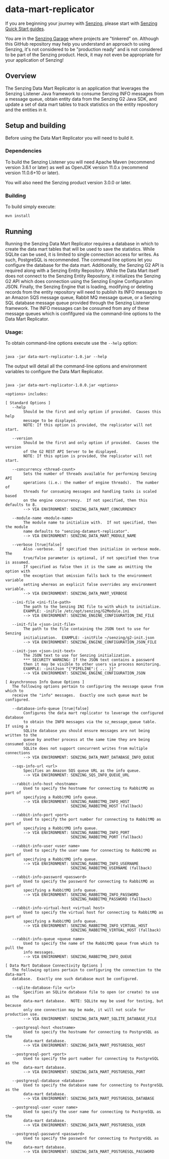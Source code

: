 # data-mart-replicator

If you are beginning your journey with
[Senzing](https://senzing.com/),
please start with
[Senzing Quick Start guides](https://docs.senzing.com/quickstart/).

You are in the
[Senzing Garage](https://github.com/senzing-garage)
where projects are "tinkered" on.
Although this GitHub repository may help you understand an approach to using Senzing,
it's not considered to be "production ready" and is not considered to be part of the Senzing product.
Heck, it may not even be appropriate for your application of Senzing!

## Overview

The Senzing Data Mart Replicator is an application that leverages the Senzing Listener Java framework to consume Senzing INFO messages
from a message queue, obtain entity data from the Senzing G2 Java SDK, and update a set of data mart tables to track statistics on the
entity repository and the entities in it.

## Setup and building

Before using the Data Mart Replicator you will need to build it.

### Dependencies

To build the Senzing Listener you will need Apache Maven (recommend version 3.6.1 or later)
as well as OpenJDK version 11.0.x (recommend version 11.0.6+10 or later).

You will also need the Senzing product version 3.0.0 or later.

### Building

To build simply execute:

```console
mvn install
```

## Running

Running the Senzing Data Mart Replicator requires a database in which to create the data mart tables that will be used
to save the statistics.  While SQLite can be used, it is limited to single connection access for writes.  As such,
PostgreSQL is recommended.  The command line options let you configure the database for the data mart.  Additionally,
the Senzing G2 API is required along with a Senzing Entity Repository.  While the Data Mart itself does not connect to
the Senzing Entity Repository, it initializes the Senzing G2 API which does connection using the Senzing Engine 
Configuraiton JSON.  Finally, the Senzing Engine that is loading, modifying or deleting records from the entity
repository will need to publish its INFO messages to an Amazon SQS message queue, Rabbit MQ message queue, or a Senzing
SQL database message queue provided through the Senzing Listener framework.  The INFO messages can be consumed from 
any of these message queues which is confifgured via the command-line options to the Data Mart Replicator.

### Usage:

To obtain command-line options execute use the `--help` option:

```console

java -jar data-mart-replicator-1.0.jar --help

```

The output will detail all the command-line options and environment variables to configure the Data Mart Replicator.

```console

java -jar data-mart-replicator-1.0.0.jar <options>

<options> includes: 

[ Standard Options ]
   --help
        Should be the first and only option if provided.  Causes this help
        message to be displayed.
        NOTE: If this option is provided, the replicator will not start.

   --version
        Should be the first and only option if provided.  Causes the version
        of the G2 REST API Server to be displayed.
        NOTE: If this option is provided, the replicator will not start.

   --concurrency <thread-count>
        Sets the number of threads available for performing Senzing API
        operations (i.e.: the number of engine threads).  The number of
        threads for consuming messages and handling tasks is scaled based
        on the engine concurrency.  If not specified, then this defaults to 8.
        --> VIA ENVIRONMENT: SENZING_DATA_MART_CONCURRENCY

   --module-name <module-name>
        The module name to initialize with.  If not specified, then the module
        name defaults to "senzing-datamart-replicator".
        --> VIA ENVIRONMENT: SENZING_DATA_MART_MODULE_NAME

   --verbose [true|false]
        Also -verbose.  If specified then initialize in verbose mode.  The
        true/false parameter is optional, if not specified then true is assumed.
        If specified as false then it is the same as omitting the option with
        the exception that omission falls back to the environment variable
        setting whereas an explicit false overrides any environment variable.
        --> VIA ENVIRONMENT: SENZING_DATA_MART_VERBOSE

   --ini-file <ini-file-path>
        The path to the Senzing INI file to with which to initialize.
        EXAMPLE: -iniFile /etc/opt/senzing/G2Module.ini
        --> VIA ENVIRONMENT: SENZING_ENGINE_CONFIGURATION_INI_FILE

   --init-file <json-init-file>
        The path to the file containing the JSON text to use for Senzing
        initialization.  EXAMPLE: -initFile ~/senzing/g2-init.json
        --> VIA ENVIRONMENT: SENZING_ENGINE_CONFIGURATION_JSON_FILE

   --init-json <json-init-text>
        The JSON text to use for Senzing initialization.
        *** SECURITY WARNING: If the JSON text contains a password
        then it may be visible to other users via process monitoring.
        EXAMPLE: -initJson "{"PIPELINE":{ ... }}"
        --> VIA ENVIRONMENT: SENZING_ENGINE_CONFIGURATION_JSON

[ Asynchronous Info Queue Options ]
   The following options pertain to configuring the message queue from which to
   receive the "info" messages.  Exactly one such queue must be configured.

   --database-info-queue [true|false]
        Configures the data mart replicator to leverage the configured database
        to obtain the INFO messages via the sz_message_queue table.  If using a
        SQLite database you should ensure messages are not being written to the
        queue by another process at the same time they are being consumed since
        SQLite does not support concurrent writes from multiple connections
        --> VIA ENVIRONMENT: SENZING_DATA_MART_DATABASE_INFO_QUEUE

   --sqs-info-url <url>
        Specifies an Amazon SQS queue URL as the info queue.
        --> VIA ENVIRONMENT: SENZING_SQS_INFO_QUEUE_URL

   --rabbit-info-host <hostname>
        Used to specify the hostname for connecting to RabbitMQ as part of
        specifying a RabbitMQ info queue.
        --> VIA ENVIRONMENT: SENZING_RABBITMQ_INFO_HOST
                             SENZING_RABBITMQ_HOST (fallback)

   --rabbit-info-port <port>
        Used to specify the port number for connecting to RabbitMQ as part of
        specifying a RabbitMQ info queue.
        --> VIA ENVIRONMENT: SENZING_RABBITMQ_INFO_PORT
                             SENZING_RABBITMQ_PORT (fallback)

   --rabbit-info-user <user name>
        Used to specify the user name for connecting to RabbitMQ as part of
        specifying a RabbitMQ info queue.
        --> VIA ENVIRONMENT: SENZING_RABBITMQ_INFO_USERNAME
                             SENZING_RABBITMQ_USERNAME (fallback)

   --rabbit-info-password <password>
        Used to specify the password for connecting to RabbitMQ as part of
        specifying a RabbitMQ info queue.
        --> VIA ENVIRONMENT: SENZING_RABBITMQ_INFO_PASSWORD
                             SENZING_RABBITMQ_PASSWORD (fallback)

   --rabbit-info-virtual-host <virtual host>
        Used to specify the virtual host for connecting to RabbitMQ as part of
        specifying a RabbitMQ info queue.
        --> VIA ENVIRONMENT: SENZING_RABBITMQ_INFO_VIRTUAL_HOST
                             SENZING_RABBITMQ_VIRTUAL_HOST (fallback)

   --rabbit-info-queue <queue name>
        Used to specify the name of the RabbitMQ queue from which to pull the
        info messages.
        --> VIA ENVIRONMENT: SENZING_RABBITMQ_INFO_QUEUE

[ Data Mart Database Connectivity Options ]
   The following options pertain to configuring the connection to the data-mart
   database.  Exactly one such database must be configured.

   --sqlite-database-file <url>
        Specifies an SQLite database file to open (or create) to use as the
        data-mart database.  NOTE: SQLite may be used for testing, but because
        only one connection may be made, it will not scale for production use.
        --> VIA ENVIRONMENT: SENZING_DATA_MART_SQLITE_DATABASE_FILE

   --postgresql-host <hostname>
        Used to specify the hostname for connecting to PostgreSQL as the 
        data-mart database.
        --> VIA ENVIRONMENT: SENZING_DATA_MART_POSTGRESQL_HOST

   --postgresql-port <port>
        Used to specify the port number for connecting to PostgreSQL as the 
        data-mart database.
        --> VIA ENVIRONMENT: SENZING_DATA_MART_POSTGRESQL_PORT

   --postgresql-database <database>
        Used to specify the database name for connecting to PostgreSQL as the 
        data-mart database.
        --> VIA ENVIRONMENT: SENZING_DATA_MART_POSTGRESQL_DATABASE

   --postgresql-user <user name>
        Used to specify the user name for connecting to PostgreSQL as the 
        data-mart database.
        --> VIA ENVIRONMENT: SENZING_DATA_MART_POSTGRESQL_USER

   --postgresql-password <password>
        Used to specify the password for connecting to PostgreSQL as the 
        data-mart database.
        --> VIA ENVIRONMENT: SENZING_DATA_MART_POSTGRESQL_PASSWORD
```